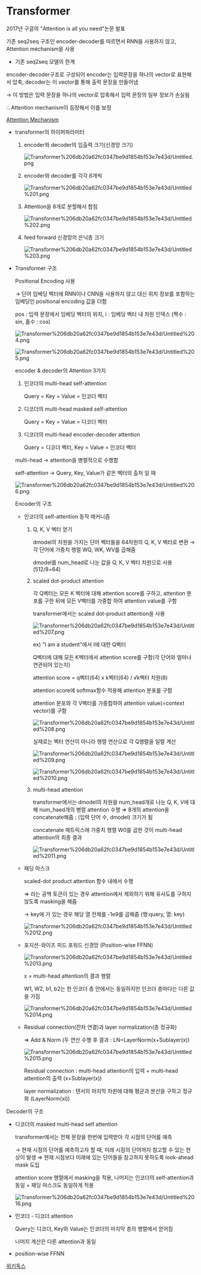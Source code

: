 # Transformer

2017년 구글의 "Attention is all you need"논문 발표

기존 seq2seq 구조인 encoder-decoder를 따르면서 RNN을 사용하지 않고, Attention mechanism을 사용

- 기존 seq2seq 모델의 한계

encoder-decoder구조로 구성되어 encoder는 입력문장을 하나의 vector로 표현해서 압축, decoder는 이 vector를 통해 출력 문장을 만들어냄

→ 이 방법은 입력 문장을 하나의 vector로 압축해서 입력 문장의 일부 정보가 손실됨

∴ Attention mechanism이 등장해서 이를 보정

[Attention Mechanism](https://www.notion.so/Attention-Mechanism-bedd21b69e024821b333000422080e68)

- transformer의 하이퍼파라미터
    1. encoder와 decoder의 입출력 크기(신경망 크기)

        ![Transformer%206db20a62fc0347be9d1854b153e7e43d/Untitled.png](Transformer%206db20a62fc0347be9d1854b153e7e43d/Untitled.png)

    2. encoder와 decoder를 각각 6개씩 

        ![Transformer%206db20a62fc0347be9d1854b153e7e43d/Untitled%201.png](Transformer%206db20a62fc0347be9d1854b153e7e43d/Untitled%201.png)

    3. Attention을 8개로 분할해서 합침

        ![Transformer%206db20a62fc0347be9d1854b153e7e43d/Untitled%202.png](Transformer%206db20a62fc0347be9d1854b153e7e43d/Untitled%202.png)

    4. feed forward 신경망의 은닉층 크기

        ![Transformer%206db20a62fc0347be9d1854b153e7e43d/Untitled%203.png](Transformer%206db20a62fc0347be9d1854b153e7e43d/Untitled%203.png)

- Transformer 구조

    Positional Encoding 사용

    → 단어 임베딩 벡터에 RNN이나 CNN을 사용하지 않고 대신 위치 정보를 포함하는 임베딩인 positional encoding 값을 더함

    pos : 입력 문장에서 임베딩 벡터의 위치, i : 임베딩 벡터 내 차원 인덱스 (짝수 : sin, 홀수 : cos)

    ![Transformer%206db20a62fc0347be9d1854b153e7e43d/Untitled%204.png](Transformer%206db20a62fc0347be9d1854b153e7e43d/Untitled%204.png)

    ![Transformer%206db20a62fc0347be9d1854b153e7e43d/Untitled%205.png](Transformer%206db20a62fc0347be9d1854b153e7e43d/Untitled%205.png)

    encoder & decoder의 Attention 3가지

    1. 인코더의 multi-head self-attention

        Query = Key = Value = 인코더 벡터

    2. 디코더의 multi-head masked self-attention

        Query = Key = Value = 디코더 벡터

    3. 디코더의 multi-head encoder-decoder attention

        Query = 디코더 벡터, Key = Value = 인코더 벡터

    multi-head → attention을 병렬적으로 수행함

    self-attention → Query, Key, Value가 같은 벡터의 출처 일 때

    ![Transformer%206db20a62fc0347be9d1854b153e7e43d/Untitled%206.png](Transformer%206db20a62fc0347be9d1854b153e7e43d/Untitled%206.png)

    Encoder의 구조

    - 인코더의 self-attention 동작 매커니즘
        1. Q, K, V 벡터 얻기

            dmodel의 차원을 가지는 단어 벡터들을 64차원의 Q, K, V 벡터로 변환 → 각 단어에 가중치 행렬 WQ, WK, WV를 곱해줌

            dmodel를 num_head로 나눈 값을 Q, K, V 벡터 차원으로 사용 (512/8=64)

        2. scaled dot-product attention

            각 Q벡터는 모든 K 벡터에 대해 attention score를 구하고, attention 분포를 구한 뒤에 모든 V벡터를 가중합 하여 attention value를 구함

            transformer에서는 scaled dot-product attention을 사용

            ![Transformer%206db20a62fc0347be9d1854b153e7e43d/Untitled%207.png](Transformer%206db20a62fc0347be9d1854b153e7e43d/Untitled%207.png)

            ex) "I am a student"에서 I에 대한 Q벡터

            Q벡터에 대해 모든 K벡터에서 attention score를 구함(각 단어와 얼마나 연관되어 있는지)

            attention score = q벡터(64) x k벡터(64) / √k벡터 차원(8)

            attention score에 softmax함수 적용해 attention 분포를 구함

            attention 분포와 각 V벡터를 가중합하여 attention value(=context vector)를 구함

            ![Transformer%206db20a62fc0347be9d1854b153e7e43d/Untitled%208.png](Transformer%206db20a62fc0347be9d1854b153e7e43d/Untitled%208.png)

            실제로는 벡터 연산이 아니라 행렬 연산으로 각 Q행렬을 일렬 계산

            ![Transformer%206db20a62fc0347be9d1854b153e7e43d/Untitled%209.png](Transformer%206db20a62fc0347be9d1854b153e7e43d/Untitled%209.png)

            ![Transformer%206db20a62fc0347be9d1854b153e7e43d/Untitled%2010.png](Transformer%206db20a62fc0347be9d1854b153e7e43d/Untitled%2010.png)

        3. multi-head attention

            transformer에서는 dmodel의 차원을 num_head개로 나눈 Q, K, V에 대해 num_haed개의 병렬 attention 수행 ⇒ 8개의 attention을 concatenate해줌 : (입력 단어 수, dmodel) 크기가 됨

            concatenate 매트릭스에 가중치 행렬 W0를 곱한 것이 multi-head attention의 최종 결과

            ![Transformer%206db20a62fc0347be9d1854b153e7e43d/Untitled%2011.png](Transformer%206db20a62fc0347be9d1854b153e7e43d/Untitled%2011.png)

    - 패딩 마스크

        scaled-dot product attention 함수 내에서 수행

        ⇒ <pad>라는 공백 토큰이 있는 경우 attention에서 제외하기 위해 유사도를 구하지 않도록 masking을 해줌

        → key에 <pad>가 있는 경우 해당 열 전체를 -1e9를 곱해줌 (행:query, 열: key)

        ![Transformer%206db20a62fc0347be9d1854b153e7e43d/Untitled%2012.png](Transformer%206db20a62fc0347be9d1854b153e7e43d/Untitled%2012.png)

    - 포지션-와이즈 피드 포워드 신경망 (Position-wise FFNN)

        ![Transformer%206db20a62fc0347be9d1854b153e7e43d/Untitled%2013.png](Transformer%206db20a62fc0347be9d1854b153e7e43d/Untitled%2013.png)

        x = multi-head attention의 결과 행렬

        W1, W2, b1, b2는 한 인코더 층 안에서는 동일하지만 인코더 층마다는 다른 값을 가짐

        ![Transformer%206db20a62fc0347be9d1854b153e7e43d/Untitled%2014.png](Transformer%206db20a62fc0347be9d1854b153e7e43d/Untitled%2014.png)

    - Residual connection(잔차 연결)과 layer normalization(층 정규화)

        ⇒ Add & Norm (두 연산 수행 후 결과 : LN=LayerNorm(x+Sublayer(x))

        ![Transformer%206db20a62fc0347be9d1854b153e7e43d/Untitled%2015.png](Transformer%206db20a62fc0347be9d1854b153e7e43d/Untitled%2015.png)

        Residual connection : multi-head attention의 입력 + multi-head attention의 출력 (x+Sublayer(x))

        layer normalization : 텐서의 마지막 차원에 대해 평균과 분산을 구하고 정규화 (LayerNorm(xi))

Decoder의 구조

- 디코더의 masked multi-head self attention

    transformer에서는 전체 문장을 한번에 입력받아 각 시점의 단어를 예측

    → 현재 시점의 단어를 예측하고자 할 때, 미래 시점의 단어까지 참고할 수 있는 현상이 발생 ⇒ 현재 시점보다 미래에 있는 단어들을 참고하지 못하도록 look-ahead mask 도입

    attention score 행렬에서 masking을 적용, 나머지는 인코더의 self-attention과 동일 + 패딩 마스크도 동일하게 적용

    ![Transformer%206db20a62fc0347be9d1854b153e7e43d/Untitled%2016.png](Transformer%206db20a62fc0347be9d1854b153e7e43d/Untitled%2016.png)

- 인코더 - 디코더 attention

    Query는 디코더, Key와 Value는 인코더의 마지막 층의 행렬에서 얻어짐

    나머지 계산은 다른 attention과 동일

- position-wise FFNN

[위키독스](https://wikidocs.net/31379)